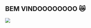## BEM VINDOOOOOOOO 😿  
![](https://i.pinimg.com/originals/6f/f4/9d/6ff49da603f55d1c6a892fbab2975425.gif)

